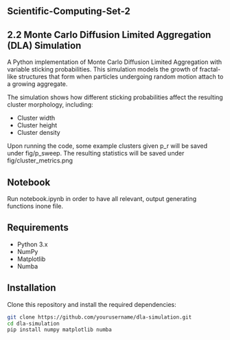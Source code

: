 ## Scientific-Computing-Set-2

## 2.2 Monte Carlo Diffusion Limited Aggregation (DLA) Simulation

A Python implementation of Monte Carlo Diffusion Limited Aggregation with variable sticking probabilities. This simulation models the growth of fractal-like structures that form when particles undergoing random motion attach to a growing aggregate.

The simulation shows how different sticking probabilities affect the resulting cluster morphology, including:
- Cluster width
- Cluster height
- Cluster density

Upon running the code, some example clusters given p_r will be saved under fig/p_sweep. The resulting statistics will be saved under fig/cluster_metrics.png

## Notebook

Run notebook.ipynb in order to have all relevant, output generating functions inone file.

## Requirements

- Python 3.x
- NumPy
- Matplotlib
- Numba

## Installation

Clone this repository and install the required dependencies:

```bash
git clone https://github.com/yourusername/dla-simulation.git
cd dla-simulation
pip install numpy matplotlib numba

